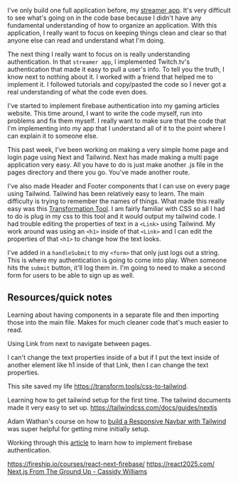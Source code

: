 I've only build one full application before, my [streamer app](https://github.com/lsminter/next-streamer-center). It's very difficult to see what's going on in the code base because I didn't have any fundamental understanding of how to organize an application. With this application, I really want to focus on keeping things clean and clear so that anyone else can read and understand what I'm doing. 

The next thing I really want to focus on is really understanding authentication. In that `streamer app`, I implemented Twitch.tv's authentication that made it easy to pull a user's info. To tell you the truth, I know next to nothing about it. I worked with a friend that helped me to implement it. I followed tutorials and copy/pasted the code so I never got a real understanding of what the code even does. 

I've started to implement firebase authentication into my gaming articles website. This time around, I want to write the code myself, run into problems and fix them myself. I really want to make sure that the code that I'm implementing into my app that I understand all of it to the point where I can explain it to someone else. 

This past week, I've been working on making a very simple home page and login page using Next and Tailwind. Next has made making a multi page application very easy. All you have to do is just make another .js file in the pages directory and there you go. You've made another route. 

I've also made Header and Footer components that I can use on every page using Tailwind. Tailwind has been relatively easy to learn. The main difficulty is trying to remember the names of things. What made this really easy was this [Transformation Tool](https://transform.tools/css-to-tailwind). I am fairly familiar with CSS so all I had to do is plug in my css to this tool and it would output my tailwind code. I had trouble editing the properties of text in a `<Link>` using Tailwind. My work around was using an `<h1>` inside of that `<Link>` and I can edit the properties of that `<h1>` to change how the text looks.

I've added in a `handleSubmit` to my `<form>` that only just logs out a string. This is where my authentication is going to come into play. When someone hits the `submit` button, it'll log them in. I'm going to need to make a second form for users to be able to sign up as well. 

## Resources/quick notes
Learning about having components in a separate file and then importing those into the main file. Makes for much cleaner code that's much easier to read. 

Using Link from next to navigate between pages. 

I can't change the text properties inside of a <Link> but if I put the text inside of another element like h1 inside of that Link, then I can change the text properties. 

This site saved my life https://transform.tools/css-to-tailwind.

Learning how to get tailwind setup for the first time. The tailwind documents made it very easy to set up. https://tailwindcss.com/docs/guides/nextjs

Adam Wathan's course on how to [build a Responsive Navbar with Tailwind](https://egghead.io/courses/build-a-responsive-navbar-with-tailwind-4d328a35) was super helpful for getting mine initially setup. 

Working through this [article](https://betterprogramming.pub/implement-user-authentication-with-next-js-and-firebase-fb9414adba08) to learn how to implement firebase authentication. 


https://fireship.io/courses/react-next-firebase/
https://react2025.com/
[Next.js From The Ground Up - Cassidy Williams](https://www.youtube.com/watch?v=VAEyelMtWp8)